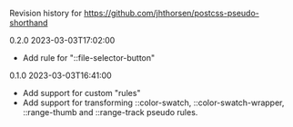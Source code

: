Revision history for https://github.com/jhthorsen/postcss-pseudo-shorthand

0.2.0 2023-03-03T17:02:00
 - Add rule for "::file-selector-button"

0.1.0 2023-03-03T16:41:00
 - Add support for custom "rules"
 - Add support for transforming ::color-swatch, ::color-swatch-wrapper,
   ::range-thumb and ::range-track pseudo rules.
